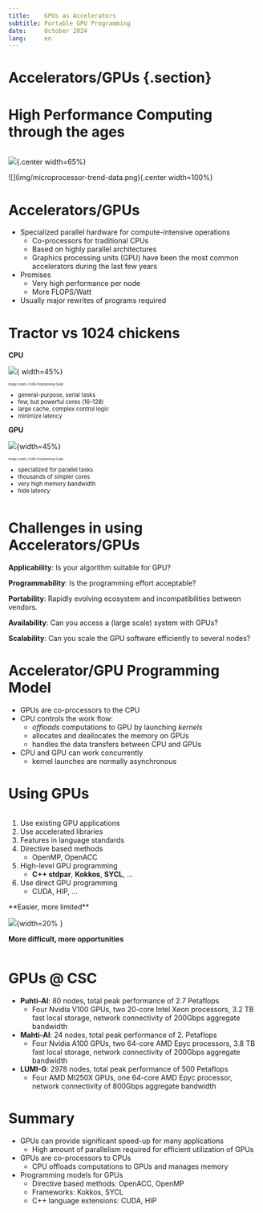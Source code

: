 ```yaml
---
title:    GPUs as Accelerators
subtitle: Portable GPU Programming
date:     October 2024
lang:     en
---
```


# Accelerators/GPUs {.section}

# High Performance Computing through the ages

<div class="column">

![](img/top_500.png){.center width=65%}
</div>

<div class="column"> 
![](img/microprocessor-trend-data.png){.center width=100%}
</div>


# Accelerators/GPUs

- Specialized parallel hardware for compute-intensive operations
    - Co-processors for traditional CPUs
    - Based on highly parallel architectures
    - Graphics processing units (GPU) have been the most common
      accelerators during the last few years
- Promises
    - Very high performance per node
    - More FLOPS/Watt
- Usually major rewrites of programs required



#  Tractor vs 1024 chickens

<!-- ![<span style=" font-size:0.5em;">*Image credits: CUDA Programming Guide*</span> ](img/CPU-vs-GPU.jpg){.center width=45%} -->

<div class="column" style="width:49%;">
  <strong>CPU</strong>

  ![](img/CPU.jpg){ width=45%} 
  <div style="font-size:0.4em;">
    <em>Image credits: CUDA Programming Guide</em>
  </div>
  <ul style="font-size:0.8em;">
    <li>general-purpose, serial tasks</li>
    <li>few, but powerful cores (16–128)</li>
    <li>large cache, complex control logic</li>
    <li>minimize latency</li>
  </ul>
</div>

<div class="column" style="width:49%;">
  <strong>GPU</strong>
    
  ![](img/GPU.jpg){width=45%}
  <div style="font-size:0.4em;">
    <em>Image credits: CUDA Programming Guide</em>
  </div>
  <ul style="font-size:0.8em;">
    <li>specialized for parallel tasks</li>
    <li>thousands of simpler cores</li>
    <li>very high memory bandwidth</li>
    <li>hide latency</li>
  </ul>
</div>

# Challenges in using Accelerators/GPUs

**Applicability**: Is your algorithm suitable for GPU?

**Programmability**: Is the programming effort acceptable?

**Portability**: Rapidly evolving ecosystem and incompatibilities between vendors.

**Availability**: Can you access a (large scale) system with GPUs?

**Scalability**: Can you scale the GPU software efficiently to several nodes?

<!--
<div class="column" style="width:40%;"> 
    **GPU**

- specialized for parallel tasks
- thousands of simpler cores
- very high memory bandwidth
- hide latency

</div> -->

#  Accelerator/GPU Programming Model

- GPUs are co-processors to the CPU
- CPU controls the work flow:
  - *offloads* computations to GPU by launching *kernels*
  - allocates and deallocates the memory on GPUs
  - handles the data transfers between CPU and GPUs
- CPU and GPU can work concurrently
   - kernel launches are normally asynchronous


# Using GPUs

<div class="column">

1. Use existing GPU applications
2. Use accelerated libraries
3. Features in language standards
4. Directive based methods
    - OpenMP, OpenACC
5. High-level GPU programming
    - **C++ stdpar**, **Kokkos**, **SYCL**, ...
6. Use direct GPU programming
    - CUDA, HIP, ...
</div>
<div class="column">
**Easier, more limited**

![](img/arrow.png){width=20% }

**More difficult, more opportunities**

</div>



# GPUs @ CSC

- **Puhti-AI**: 80 nodes, total peak performance of 2.7 Petaflops
    - Four Nvidia V100 GPUs, two 20-core Intel Xeon processors, 3.2 TB fast local storage, network connectivity of 200Gbps aggregate bandwidth  
- **Mahti-AI**: 24 nodes, total peak performance of 2. Petaflops
    - Four Nvidia A100 GPUs, two 64-core AMD Epyc processors, 3.8 TB fast local storage,  network connectivity of 200Gbps aggregate bandwidth   
- **LUMI-G**: 2978 nodes, total peak performance of 500 Petaflops
    - Four AMD MI250X GPUs, one 64-core AMD Epyc processor, network connectivity of 800Gbps aggregate bandwidth


# Summary

- GPUs can provide significant speed-up for many applications
    - High amount of parallelism required for efficient utilization of GPUs
- GPUs are co-processors to CPUs
   - CPU offloads computations to GPUs and manages memory
- Programming models for GPUs
    - Directive based methods: OpenACC, OpenMP
    - Frameworks: Kokkos, SYCL
    - C++ language extensions: CUDA, HIP
